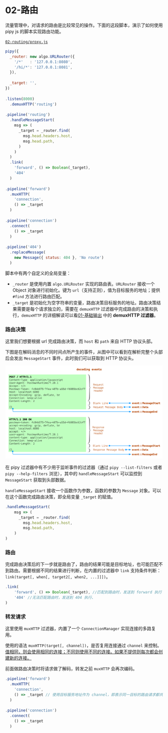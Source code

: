 # 02-路由

流量管理中，对请求的路由是比较常见的操作。下面的这段脚本，演示了如何使用 pipy js 的脚本实现路由功能。

[`02-routing/proxy.js`](https://github.com/flomesh-io/pipy/blob/main/tutorial/02-routing/proxy.js)

```js
pipy({
  _router: new algo.URLRouter({
    '/*'   : '127.0.0.1:8080',
    '/hi/*': '127.0.0.1:8081',
  }),

  _target: '',
})

.listen(8000)
  .demuxHTTP('routing')

.pipeline('routing')
  .handleMessageStart(
    msg => (
      _target = _router.find(
        msg.head.headers.host,
        msg.head.path,
      )
    )
  )
  .link(
    'forward', () => Boolean(_target),
    '404'
  )

.pipeline('forward')
  .muxHTTP(
    'connection',
    () => _target
  )

.pipeline('connection')
  .connect(
    () => _target
  )

.pipeline('404')
  .replaceMessage(
    new Message({ status: 404 }, 'No route')
  )
```

脚本中有两个自定义的全局变量：
* `_router` 是使用内置 `algo.URLRouter` 实现的路由表。`URLRouter` 接收一个 Object 对象进行初始化。键为 `url`（支持正则），值为目标服务的地址；提供 `#find` 方法进行路由匹配。
* `_target` 是初始化为空字符串的变量，路由决策目标服务的地址。路由决策结果需要是每个请求独立的，需要在 `demuxHTTP` 过滤器中完成路由的决策和执行，`demuxHTTP` 的详细解读可以看[01-基础输出](01-hello_zh.md) 中的 **demuxHTTP 过滤器**。

### 路由决策

这里我们想要根据 url 完成路由决策，而 `host` 和 `path` 来自 HTTP 协议头部。

下图是在解码消息的不同时间点所产生的事件，从图中可以看到在解析完整个头部后会发出 `MessageStart` 事件，此时我们可以获取到 HTTP 协议头。

![](media/decoding-events.png)

在 pipy 过滤器中有不少用于监听事件的过滤器（通过 `pipy --list-filters` 或者 `pipy --help-filters` 浏览），其中的 `handleMessageStart` 可以监控到 `MessageStart` 获取到头部数据。

`handleMessageStart` 接收一个函数作为参数，函数的参数为 `Message` 对象。可以在这个函数完成路由决策，即全局变量 `_target` 的赋值。

```js
.handleMessageStart(
    msg => (
      _target = _router.find(
        msg.head.headers.host,
        msg.head.path,
    )
)
```

### 路由

完成路由决策后的下一步就是路由了，路由的结果可能是目标地址，也可能匹配不到路由。需要根据不同的结果进行判断，在内置的过滤器中 `link` 支持条件判断：`link(target[, when[, target2[, when2, ...]]])`。

```js
.link(
    'forward', () => Boolean(_target), //匹配到路由时，发送到 forward 执行
    '404' //无法匹配路由时，发送到 404 执行、
)
```

### 转发请求

这里使用 `muxHTTP` 过滤器，内置了一个 `ConnectionManager` 实现连接的多路复用。

使用的语法 `muxHTTP(target[, channel])`，是否复用连接通过 `channel` 来控制。<u>值相同，则会使用相同的连接；不同则使用不同的连接。如果不提供则每次都会创建新的连接。</u>

前面做路由决策时将请求做了解码，转发之前 `muxHTTP` 会再次编码。

```js
.pipeline('forward')
  .muxHTTP(
    'connection',
    () => _target // 使用目标服务地址作为 channel，即表示同一目标的路由请求都共用同一个连接
  )

.pipeline('connection')
  .connect(
    () => _target
  )
```
